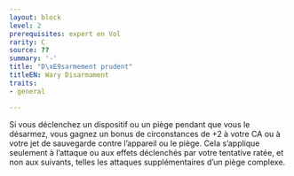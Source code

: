 ```yaml
---
layout: block
level: 2
prerequisites: expert en Vol
rarity: C
source: ??
summary: '-'
title: "D\xE9sarmement prudent"
titleEN: Wary Disarmament
traits:
- general

---
```


<p>Si vous déclenchez un dispositif ou un piège pendant que vous le désarmez, vous gagnez un bonus de circonstances de +2 à votre CA ou à votre jet de sauvegarde contre l’appareil ou le piège. Cela s’applique seulement à l’attaque ou aux effets déclenchés par votre tentative ratée, et non aux suivants, telles les attaques supplémentaires d’un piège complexe.</p>